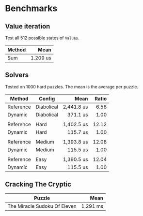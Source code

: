 # Benchmarks

## Value iteration
Test all 512 possible states of `Values`.

| Method | Mean     |
|------- |---------:|
| Sum    | 1.209 us |

## Solvers
Tested on 1000 hard puzzles. The mean is the average per puzzle.

| Method    | Config     | Mean       | Ratio |
|---------- |----------- |-----------:|------:|
| Reference | Diabolical | 2,441.8 us |  6.58 |
| Dynamic   | Diabolical |   371.1 us |  1.00 |
|           |            |            |       |
| Reference | Hard       | 1,402.5 us | 12.12 |
| Dynamic   | Hard       |   115.7 us |  1.00 |
|           |            |            |       |
| Reference | Medium     | 1,393.8 us | 12.08 |
| Dynamic   | Medium     |   115.5 us |  1.00 |
|           |            |            |       |
| Reference | Easy       | 1,390.5 us | 12.04 |
| Dynamic   | Easy       |   115.5 us |  1.00 |


## Cracking The Cryptic
| Puzzle                       | Mean     |
|----------------------------- |---------:|
| The Miracle Sudoku Of Eleven | 1.291 ms |
